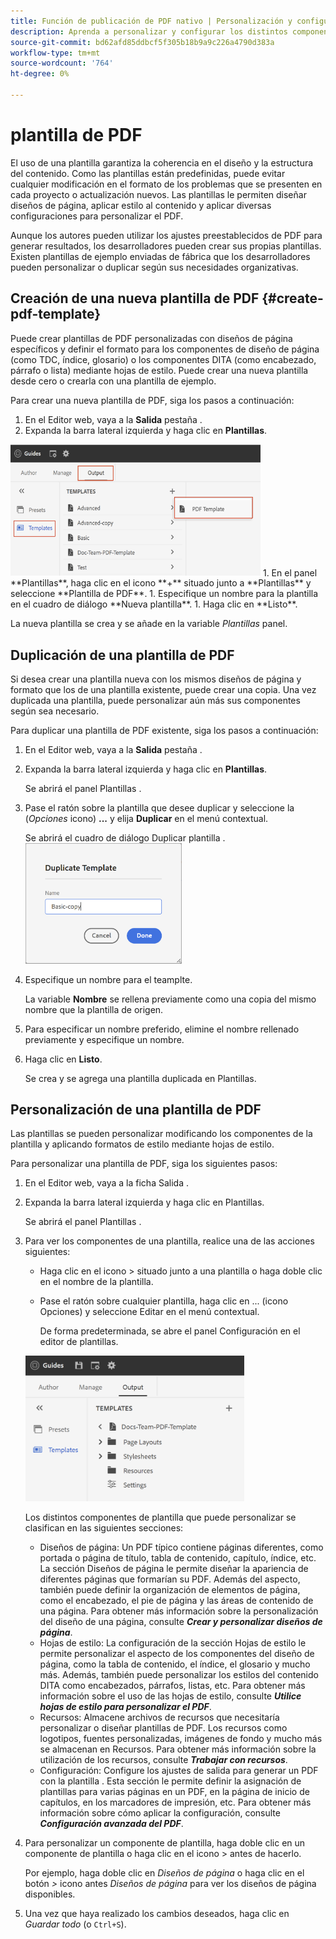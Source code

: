 ```yaml
---
title: Función de publicación de PDF nativo | Personalización y configuración de la función PDF nativo
description: Aprenda a personalizar y configurar los distintos componentes de la función de PDF nativo.
source-git-commit: bd62afd85ddbcf5f305b18b9a9c226a4790d383a
workflow-type: tm+mt
source-wordcount: '764'
ht-degree: 0%

---
```


# plantilla de PDF

El uso de una plantilla garantiza la coherencia en el diseño y la estructura del contenido. Como las plantillas están predefinidas, puede evitar cualquier modificación en el formato de los problemas que se presenten en cada proyecto o actualización nuevos. Las plantillas le permiten diseñar diseños de página, aplicar estilo al contenido y aplicar diversas configuraciones para personalizar el PDF.

Aunque los autores pueden utilizar los ajustes preestablecidos de PDF para generar resultados, los desarrolladores pueden crear sus propias plantillas. Existen plantillas de ejemplo enviadas de fábrica que los desarrolladores pueden personalizar o duplicar según sus necesidades organizativas.


## Creación de una nueva plantilla de PDF {#create-pdf-template}

Puede crear plantillas de PDF personalizadas con diseños de página específicos y definir el formato para los componentes de diseño de página (como TDC, índice, glosario) o los componentes DITA (como encabezado, párrafo o lista) mediante hojas de estilo. Puede crear una nueva plantilla desde cero o crearla con una plantilla de ejemplo.

Para crear una nueva plantilla de PDF, siga los pasos a continuación:
1. En el Editor web, vaya a la **Salida** pestaña .
1. Expanda la barra lateral izquierda y haga clic en **Plantillas**.
<img src="assets/create-pdf-template.png" alt="Crear plantilla de PDF" width="400">
1. En el panel **Plantillas**, haga clic en el icono **+** situado junto a **Plantillas** y seleccione **Plantilla de PDF**.
1. Especifique un nombre para la plantilla en el cuadro de diálogo **Nueva plantilla**.
1. Haga clic en **Listo**.

La nueva plantilla se crea y se añade en la variable *Plantillas* panel.

## Duplicación de una plantilla de PDF

Si desea crear una plantilla nueva con los mismos diseños de página y formato que los de una plantilla existente, puede crear una copia. Una vez duplicada una plantilla, puede personalizar aún más sus componentes según sea necesario.

Para duplicar una plantilla de PDF existente, siga los pasos a continuación:
1. En el Editor web, vaya a la **Salida** pestaña .
1. Expanda la barra lateral izquierda y haga clic en **Plantillas**.

   Se abrirá el panel Plantillas .
1. Pase el ratón sobre la plantilla que desee duplicar y seleccione la (*Opciones* icono) **...** y elija **Duplicar** en el menú contextual.

   Se abrirá el cuadro de diálogo Duplicar plantilla .\
   <img src="assets/duplicate-template.png" alt="Duplicar plantilla de PDF" width="250">
1. Especifique un nombre para el teamplte.

   La variable **Nombre** se rellena previamente como una copia del mismo nombre que la plantilla de origen.

1. Para especificar un nombre preferido, elimine el nombre rellenado previamente y especifique un nombre.
1. Haga clic en **Listo**.

   Se crea y se agrega una plantilla duplicada en Plantillas.

## Personalización de una plantilla de PDF

Las plantillas se pueden personalizar modificando los componentes de la plantilla y aplicando formatos de estilo mediante hojas de estilo.

Para personalizar una plantilla de PDF, siga los siguientes pasos:
1. En el Editor web, vaya a la ficha Salida .
1. Expanda la barra lateral izquierda y haga clic en Plantillas.

   Se abrirá el panel Plantillas .
1. Para ver los componentes de una plantilla, realice una de las acciones siguientes:

   * Haga clic en el icono > situado junto a una plantilla o haga doble clic en el nombre de la plantilla.
   * Pase el ratón sobre cualquier plantilla, haga clic en ... (icono Opciones) y seleccione Editar en el menú contextual.

      De forma predeterminada, se abre el panel Configuración en el editor de plantillas.
   <img src="assets/customize-pdf-template.png" alt="Personalizar tutoriales de PDF" width="350">

   Los distintos componentes de plantilla que puede personalizar se clasifican en las siguientes secciones:
   * Diseños de página: Un PDF típico contiene páginas diferentes, como portada o página de título, tabla de contenido, capítulo, índice, etc. La sección Diseños de página le permite diseñar la apariencia de diferentes páginas que formarían su PDF. Además del aspecto, también puede definir la organización de elementos de página, como el encabezado, el pie de página y las áreas de contenido de una página. Para obtener más información sobre la personalización del diseño de una página, consulte ***Crear y personalizar diseños de página***.
   * Hojas de estilo: La configuración de la sección Hojas de estilo le permite personalizar el aspecto de los componentes del diseño de página, como la tabla de contenido, el índice, el glosario y mucho más. Además, también puede personalizar los estilos del contenido DITA como encabezados, párrafos, listas, etc. Para obtener más información sobre el uso de las hojas de estilo, consulte ***Utilice hojas de estilo para personalizar el PDF***.
   * Recursos: Almacene archivos de recursos que necesitaría personalizar o diseñar plantillas de PDF. Los recursos como logotipos, fuentes personalizadas, imágenes de fondo y mucho más se almacenan en Recursos. Para obtener más información sobre la utilización de los recursos, consulte ***Trabajar con recursos***.
   * Configuración: Configure los ajustes de salida para generar un PDF con la plantilla . Esta sección le permite definir la asignación de plantillas para varias páginas en un PDF, en la página de inicio de capítulos, en los marcadores de impresión, etc. Para obtener más información sobre cómo aplicar la configuración, consulte ***Configuración avanzada del PDF***.
1. Para personalizar un componente de plantilla, haga doble clic en un componente de plantilla o haga clic en el icono > antes de hacerlo.

   Por ejemplo, haga doble clic en *Diseños de página* o haga clic en el botón *>* icono antes *Diseños de página* para ver los diseños de página disponibles.
1. Una vez que haya realizado los cambios deseados, haga clic en *Guardar todo* (o `Ctrl+S`).


